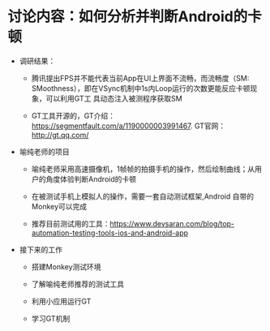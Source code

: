 # 讨论内容：如何分析并判断Android的卡顿

- 调研结果：

  * 腾讯提出FPS并不能代表当前App在UI上界面不流畅，而流畅度（SM: SMoothness），即在VSync机制中1s内Loop运行的次数更能反应卡顿现象，可以利用GT工
  具动态注入被测程序获取SM

  * GT工具开源的，GT介绍：https://segmentfault.com/a/1190000003991467. GT官网：http://gt.qq.com/
  
- 喻纯老师的项目
  
  * 喻纯老师采用高速摄像机，1帧帧的拍摄手机的操作，然后绘制曲线；从用户的角度体验判断Android的卡顿
  
  * 在被测试手机上模拟人的操作，需要一套自动测试框架,Android 自带的Monkey可以完成
  
  * 推荐目前测试用的工具：https://www.devsaran.com/blog/top-automation-testing-tools-ios-and-android-app
 
- 接下来的工作

  * 搭建Monkey测试环境
  
  * 了解喻纯老师推荐的测试工具
  
  * 利用小应用运行GT
  
  * 学习GT机制
